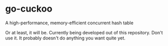 go-cuckoo
=========

A high-performance, memory-efficient concurrent hash table

Or at least, it will be.  Currently being developed out of this repository.  Don't use it.  It probably doesn't do anything you want quite yet.